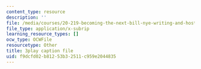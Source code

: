 ```yaml
---
content_type: resource
description: ''
file: /media/courses/20-219-becoming-the-next-bill-nye-writing-and-hosting-the-educational-show-january-iap-2015/f9dcfd02b81253b32511c959e2044835_rCG6r6gotZQ.srt
file_type: application/x-subrip
learning_resource_types: []
ocw_type: OCWFile
resourcetype: Other
title: 3play caption file
uid: f9dcfd02-b812-53b3-2511-c959e2044835
---
```


